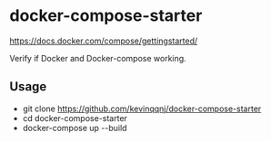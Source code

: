 # docker-compose-starter
https://docs.docker.com/compose/gettingstarted/

Verify if Docker and Docker-compose working.

## Usage
- git clone https://github.com/kevinqqnj/docker-compose-starter
- cd docker-compose-starter
- docker-compose up --build
